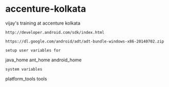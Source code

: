 accenture-kolkata
=================

vijay's training at accenture kolkata

~~~~~~~~~~~~~~~~~~~~~~~~~~~~~~~~~~~~~~~~~~~~
http://developer.android.com/sdk/index.html
~~~~~~~~~~~~~~~~~~~~~~~~~~~~~~~~~~~~~~~~~~~~

~~~~~~~~~~~~~~~~~~~~~~~~~~~~~~~~~~~~~~~~~~~~~~~~~~~~~~~~~~~~~~~~~~~~~
https://dl.google.com/android/adt/adt-bundle-windows-x86-20140702.zip
~~~~~~~~~~~~~~~~~~~~~~~~~~~~~~~~~~~~~~~~~~~~~~~~~~~~~~~~~~~~~~~~~~~~~

~~~~~~~~~~~~~~~~~~~~~~~~
setup user variables for
~~~~~~~~~~~~~~~~~~~~~~~~
java_home
ant_home
android_home

~~~~~~~~~~~~~~~~~~~~~~~~
system variables
~~~~~~~~~~~~~~~~~~~~~~~~
platform_tools
tools